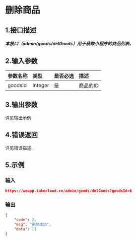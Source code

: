 # 删除商品

## 1.接口描述

##### 本接口（admin/goods/delGoods）用于获取小程序的商品列表。

## 2.输入参数

| 参数名称 | 类型 | 是否必选 | 描述 |
| :--- | :--- | :--- | :--- |
| goodsId | Integer | 是 | 商品的ID |

## 3.输出参数

详见输出示例

## 4.错误返回

详见错误描述.

## 5.示例

### 输入

```json
https://weapp.takecloud.cn/admin/goods/delGoods?goodsId=6
```

### 输出

```json
{
    "code": 2,
    "msg": "删除成功",
    "data": []
}
```



